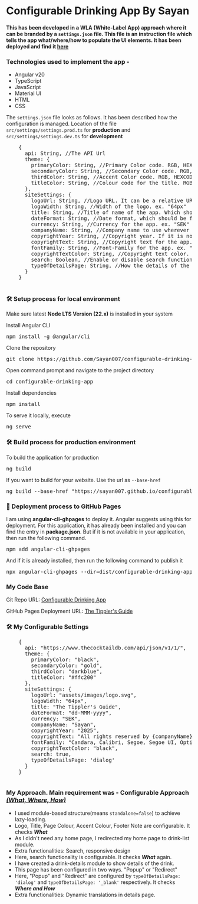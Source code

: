 <h1 align="left">Configurable Drinking App By Sayan</h1>
<h4 align="left">This has been developed in a WLA (White-Label App) approach where it can be branded by a <code>settings.json</code> file. This file is an instruction file which tells the app what/where/how to populate the UI elements. It has been deployed and find it <a href="https://sayan007.github.io/configurable-drinking-app/" target="_blank">here</a></h4>
<h3 align="left">Technologies used to implement the app - </h3>
<ul>
  <li>Angular v20</li>
  <li>TypeScript</li>
  <li>JavaScript</li>
  <li>Material UI</li>
  <li>HTML</li>
  <li>CSS</li>
</ul>

<p align="left">
  The <code>settings.json</code> file looks as follows. It has been described how the configuration is managed.
  Location of the file <code>src/settings/settings.prod.ts</code> for <strong>production</strong> and <code>src/settings/settings.dev.ts</code> for <strong>development</strong>
</p>
<div class="highlight highlight-source-shell notranslate position-relative overflow-auto">
  <pre>
    {
      api: String, //The API Url
      theme: {
        primaryColor: String, //Primary Color code. RGB, HEXCODE or NAME. ex. "black"
        secondaryColor: String, //Secondary Color code. RGB, HEXCODE or NAME. ex. "gold"
        thirdColor: String, //Accent Color code. RGB, HEXCODE or NAME. ex. "darkblue"
        titleColor: String, //Colour code for the title. RGB, HEXCODE or NAME. ex. "ffc200"
      },
      siteSettings: {
        logoUrl: String, //Logo URL. It can be a relative URL or an external URL. ex. "assets/images/logo.svg"
        logoWidth: String, //Width of the logo. ex. "64px"
        title: String, //Title of name of the app. Which should be visible on header and tab-title. ex. "The Tippler's Guide"
        dateFormat: String, //Date format, which should be followed throughout the app. ex. "dd-MMM-yyyy"
        currency: String, //Currency for the app. ex. "SEK"
        companyName: String, //Company name to use wherever it is required. ex. "Eliq"
        copyrightYear: String, //Copyright year. If it is not mentioned, it will fetch the current year. ex. "2025"
        copyrightText: String, //Copyright text for the app. ex. "All rights reserved. Copyright year "
        fontFamily: String, //Font-Family for the app. ex. "didot"
        copyrightTextColor: String, //Copyright text color. ex. "black"
        search: Boolean, //Enable or disable search functionality. Default value is false 
        typeOfDetailsPage: String, //How the details of the product should be visible. '_blank' for new page, 'dialog' for popup
      }
    }
  </pre>
</div>
<h3 align="left">🛠️ Setup process for local environment </h3>
<p>Make sure latest <strong>Node LTS Version (22.x)</strong> is installed in your system</p>
<div class="highlight highlight-source-shell notranslate position-relative overflow-auto">
  <p dir="auto">Install Angular CLI</p>
  <pre>npm install -g @angular/cli</pre>
  <p dir="auto">Clone the repository</p>
  <pre>git clone https://github.com/Sayan007/configurable-drinking-app.git</pre>
  <p dir="auto">Open command prompt and navigate to the project directory</p>
  <pre>cd configurable-drinking-app</pre>
  <p dir="auto">Install dependencies</p>
  <pre>npm install</pre>
  <p dir="auto">To serve it locally, execute</p>
  <pre>ng serve</pre>
</div>
<h3 align="left">🛠️ Build process for production environment </h3>
<div class="highlight highlight-source-shell notranslate position-relative overflow-auto">
  <p dir="auto">To build the application for production</p>
  <pre>ng build</pre>
  <p dir="auto">If you want to build for your website. Use the url as <code>--base-href</code></p>
  <pre>ng build --base-href "https://sayan007.github.io/configurable-drinking-app"</pre>
</div>
<h3 align="left">🚀 Deployment process to GitHub Pages </h3>
<div class="highlight highlight-source-shell notranslate position-relative overflow-auto">
  <p dir="auto">I am using <strong>angular-cli-ghpages</strong> to deploy it. Angular suggests using this for deployment. For this application, it has already been installed and you can find the entry in <strong>package.json</strong>. But if it is not available in your application, then run the following command.</p>
  <pre>npm add angular-cli-ghpages</pre>
  <p dir="auto">And if it is already installed, then run the following command to publish it</p>
  <pre>npx angular-cli-ghpages --dir=dist/configurable-drinking-app/browser</pre>
</div>
<h3 align="left">My Code Base</h3>
<p dir="auto">
  Git Repo URL: <a href="https://github.com/Sayan007/configurable-drinking-app">Configurable Drinking App</a>
</p>
<p dir="auto">
  GitHub Pages Deployment URL: <a href="https://sayan007.github.io/configurable-drinking-app/">The Tippler's Guide</a>
</p>
<h3 align="left">🛠️ My Configurable Settings</h3>
<div class="highlight highlight-source-shell notranslate position-relative overflow-auto">
  <pre>
    {
      api: "https://www.thecocktaildb.com/api/json/v1/1/",
      theme: {
        primaryColor: "black",
        secondaryColor: "gold",
        thirdColor: "darkblue",
        titleColor: "#ffc200"
      },
      siteSettings: {
        logoUrl: "assets/images/logo.svg",
        logoWidth: "64px",
        title: "The Tippler's Guide",
        dateFormat: "dd-MMM-yyyy",
        currency: "SEK",
        companyName: "Sayan",
        copyrightYear: "2025",
        copyrightText: "All rights reserved by {companyName}. Copyright year ",
        fontFamily: "Candara, Calibri, Segoe, Segoe UI, Optima, Arial, sans-serif",
        copyrightTextColor: "black",
        search: true,
        typeOfDetailsPage: 'dialog'
      }
    }
  </pre>
</div>
<h3 align="left">My Approach. Main requirement was - Configurable Approach <i><u>(What, Where, How)</u></i> </h3>
<p dir="auto">
  <ul>
    <li>I used module-based structure(means <code>standalone=false</code>) to achieve lazy-loading.</li>
    <li>Logo, Title, Page Colour, Accent Colour, Footer Note are configurable. It checks <strong><i>What</i></strong></li>
    <li>As I didn't need any home page, I redirected my home page to drink-list module.</li>
    <li>Extra functionalities: Search, responsive design</li>
    <li>Here, search functionality is configurable. It checks <strong><i>What</i></strong> again.</li>
    <li>I have created a drink-details module to show details of the drink.</li>
    <li>This page has been configured in two ways. "Popup" or "Redirect"</li>
    <li>Here, "Popup" and "Redirect" are configured by <code>typeOfDetailsPage: 'dialog'</code> and <code>typeOfDetailsPage: '_blank'</code> respectively. It checks <strong><i>Where and How</i></strong></li>
    <li>Extra functionalities: Dynamic translations in details page.</li>
  </ul>
</p>
